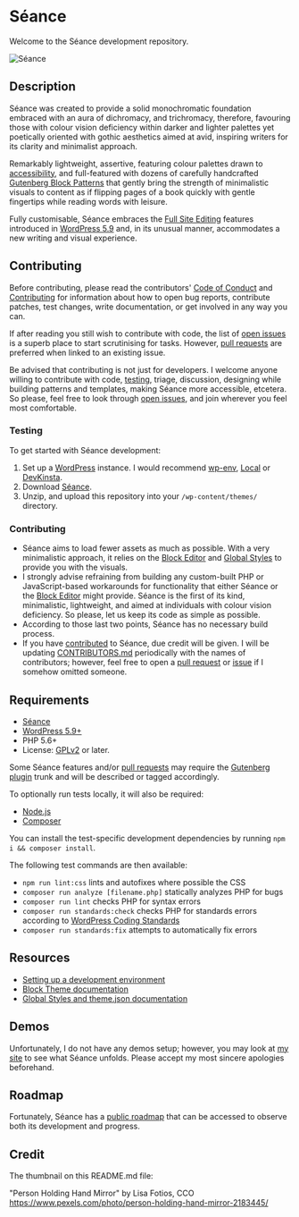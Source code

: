 # Séance

Welcome to the Séance development repository.

![Séance](https://camo.githubusercontent.com/d14779b981fadc1aef6b3ea8a63bfc2bbbad95dce67adcc07ab8ac64c2f485d9/68747470733a2f2f616c65786465626f7262612e636f6d2f77702d636f6e74656e742f75706c6f6164732f323032322f30322f686f6d655f6865616465722d7363616c65642e6a7067)


## Description

Séance was created to provide a solid monochromatic foundation embraced with an aura of dichromacy, and trichromacy, therefore, favouring those with colour vision deficiency within darker and lighter palettes yet poetically oriented with gothic aesthetics aimed at avid, inspiring writers for its clarity and minimalist approach.

Remarkably lightweight, assertive, featuring colour palettes drawn to [accessibility](https://developer.wordpress.org/themes/functionality/accessibility/), and full-featured with dozens of carefully handcrafted [Gutenberg Block Patterns](https://developer.wordpress.org/block-editor/how-to-guides/themes/block-theme-overview/) that gently bring the strength of minimalistic visuals to content as if flipping pages of a book quickly with gentle fingertips while reading words with leisure.

Fully customisable, Séance embraces the [Full Site Editing](https://make.wordpress.org/test/handbook/full-site-editing-outreach-experiment/) features introduced in [WordPress 5.9](https://wordpress.org/support/wordpress-version/version-5-9/) and, in its unusual manner, accommodates a new writing and visual experience.


## Contributing

Before contributing, please read the contributors' [Code of Conduct](https://github.com/alexdeborba/seance/blob/main/CODE_OF_CONDUCT.md) and [Contributing](https://github.com/alexdeborba/seance/blob/main/CONTRIBUTING.md) for information about how to open bug reports, contribute patches, test changes, write documentation, or get involved in any way you can.

If after reading you still wish to contribute with code, the list of [open issues](https://github.com/alexdeborba/seance/issues) is a superb place to start scrutinising for tasks. However, [pull requests](https://github.com/alexdeborba/seance/pulls) are preferred when linked to an existing issue.

Be advised that contributing is not just for developers. I welcome anyone willing to contribute with code, [testing](#testing), triage, discussion, designing while building patterns and templates, making Séance more accessible, etcetera. So please, feel free to look through [open issues](https://github.com/alexdeborba/seance/issues), and join wherever you feel most comfortable.

### Testing

To get started with Séance development:

1. Set up a [WordPress](https://wordpress.org/) instance. I would recommend [wp-env](https://developer.wordpress.org/block-editor/handbook/tutorials/devenv/), [Local](https://localwp.com/) or [DevKinsta](https://kinsta.com/devkinsta/).
2. Download [Séance](https://github.com/alexdeborba/seance).
3. Unzip, and upload this repository into your `/wp-content/themes/` directory.

### Contributing
  
- Séance aims to load fewer assets as much as possible. With a very minimalistic approach, it relies on the [Block Editor](https://developer.wordpress.org/block-editor/how-to-guides/themes/block-theme-overview/) and [Global Styles](https://developer.wordpress.org/block-editor/how-to-guides/themes/theme-json/) to provide you with the visuals.
- I strongly advise refraining from building any custom-built PHP or JavaScript-based workarounds for functionality that either Séance or the [Block Editor](https://developer.wordpress.org/block-editor/how-to-guides/themes/block-theme-overview/) might provide. Séance is the first of its kind, minimalistic, lightweight, and aimed at individuals with colour vision deficiency. So please, let us keep its code as simple as possible.
- According to those last two points, Séance has no necessary build process.
- If you have [contributed](CONTRIBUTORS.md) to Séance, due credit will be given. I will be updating [CONTRIBUTORS.md](CONTRIBUTORS.md) periodically with the names of contributors; however, feel free to open a [pull request](https://github.com/alexdeborba/seance/pulls) or [issue](https://github.com/alexdeborba/seance/issues) if I somehow omitted someone.

## Requirements

- [Séance](https://github.com/alexdeborba/seance)
- [WordPress 5.9+](https://wordpress.org/download/)
- PHP 5.6+
- License: [GPLv2](https://www.gnu.org/licenses/gpl-2.0.html) or later.

Some Séance features and/or [pull requests](https://github.com/alexdeborba/seance/pulls) may require the [Gutenberg plugin](https://wordpress.org/plugins/gutenberg/) trunk and will be described or tagged accordingly.

To optionally run tests locally, it will also be required:

- [Node.js](https://nodejs.org/en/)
- [Composer](https://getcomposer.org/)

You can install the test-specific development dependencies by running `npm i && composer install`.

The following test commands are then available:

- `npm run lint:css` lints and autofixes where possible the CSS
- `composer run analyze [filename.php]` statically analyzes PHP for bugs
- `composer run lint` checks PHP for syntax errors
- `composer run standards:check` checks PHP for standards errors according to [WordPress Coding Standards](https://developer.wordpress.org/coding-standards/)
- `composer run standards:fix` attempts to automatically fix errors

## Resources

- [Setting up a development environment](https://developer.wordpress.org/block-editor/handbook/tutorials/devenv/)
- [Block Theme documentation](https://developer.wordpress.org/block-editor/how-to-guides/themes/block-theme-overview)
- [Global Styles and theme.json documentation](https://developer.wordpress.org/block-editor/how-to-guides/themes/theme-json/)

## Demos

Unfortunately, I do not have any demos setup; however, you may look at [my site](https://alexdeborba.com/) to see what Séance unfolds. Please accept my most sincere apologies beforehand.

## Roadmap

Fortunately, Séance has a [public roadmap](https://trello.com/c/QEw6yBCP/18-introducting-seance) that can be accessed to observe both its development and progress.

## Credit

The thumbnail on this README.md file:

"Person Holding Hand Mirror" by Lisa Fotios, CCO
https://www.pexels.com/photo/person-holding-hand-mirror-2183445/